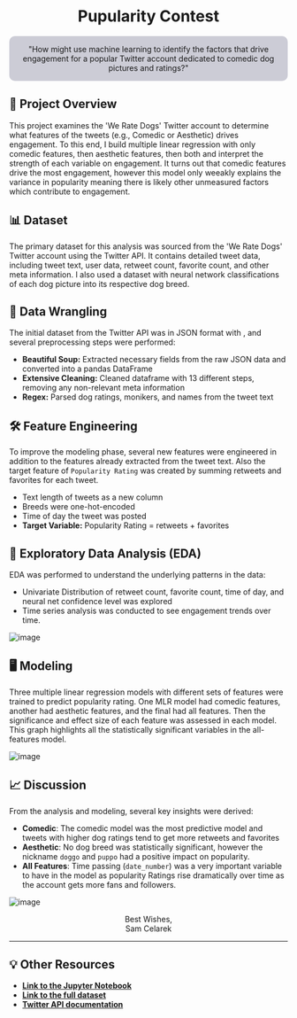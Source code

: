 
<div align="center">

<h1>Pupularity Contest</h1>

</div>

<div align="center" style="background-color: #CCCCD6; padding: 15px; border-radius: 10px;">
"How might use machine learning to identify the factors that drive engagement for a popular Twitter account dedicated to comedic dog pictures and ratings?"
</div>


## 🎯 Project Overview

This project examines the 'We Rate Dogs' Twitter account to determine what features of the tweets (e.g., Comedic or Aesthetic) drives engagement. To this end, I build multiple linear regression with only comedic features, then aesthetic features, then both and interpret the strength of each variable on engagement. It turns out that comedic features drive the most engagement, however this model only weeakly explains the variance in popularity meaning there is likely other unmeasured factors which contribute to engagement. 
## 📊 Dataset

The primary dataset for this analysis was sourced from the 'We Rate Dogs' Twitter account using the Twitter API. It contains detailed tweet data, including tweet text, user data, retweet count, favorite count, and other meta information. I also used a dataset with neural network classifications of each dog picture into its respective dog breed. 

## 🧹 Data Wrangling

The initial dataset from the Twitter API was in JSON format with , and several preprocessing steps were performed:
- **Beautiful Soup:** Extracted necessary fields from the raw JSON data and converted into a pandas DataFrame
- **Extensive Cleaning:** Cleaned dataframe with 13 different steps, removing any non-relevant meta information
- **Regex:** Parsed dog ratings, monikers, and names from the tweet text

## 🛠️ Feature Engineering

To improve the modeling phase, several new features were engineered in addition to the features already extracted from the tweet text. Also the target feature of `Popularity Rating` was created by summing retweets and favorites for each tweet.
- Text length of tweets as a new column
- Breeds were one-hot-encoded
- Time of day the tweet was posted
- **Target Variable:** Popularity Rating = retweets + favorites

## 📶 Exploratory Data Analysis (EDA)

EDA was performed to understand the underlying patterns in the data:
- Univariate Distribution of retweet count, favorite count, time of day, and neural net confidence level was explored
- Time series analysis was conducted to see engagement trends over time.

![image](https://github.com/scelarek/scelarek.github.io/assets/115444760/ed6f8d2a-f864-4873-a1cf-cb1f0285e7ae)

## 🖥️ Modeling

Three multiple linear regression models with different sets of features were trained to predict popularity rating. One MLR model had comedic features, another had aesthetic features, and the final had all features. Then the significance and effect size of each feature was assessed in each model. This graph highlights all the statistically significant variables in the all-features model.

![image](https://github.com/scelarek/scelarek.github.io/assets/115444760/1f472f5c-6a87-4297-a4ac-641376ddfac1)

## 📈 Discussion

From the analysis and modeling, several key insights were derived:
- **Comedic**: The comedic model was the most predictive model and tweets with higher dog ratings tend to get more retweets and favorites
- **Aesthetic**: No dog breed was statistically significant, however the nickname `doggo` and `puppo` had a positive impact on popularity. 
- **All Features**: Time passing (`date_number`) was a very important variable to have in the model as popularity Ratings rise dramatically over time as the account gets more fans and followers.

![image](https://github.com/scelarek/scelarek.github.io/assets/115444760/00a1a5f8-7b97-4417-9542-f67e1a660f92)


<div align="center">

Best Wishes, <br>
Sam Celarek

</div>

---

## 💡 Other Resources

- **[Link to the Jupyter Notebook](#)**
- **[Link to the full dataset](#)**
- **[Twitter API documentation](https://developer.twitter.com/en/docs)**

